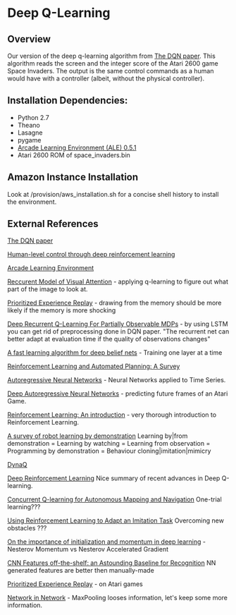 # Deep Q-Learning

## Overview

Our version of the deep q-learning algorithm from [The DQN
paper](https://www.cs.toronto.edu/~vmnih/docs/dqn.pdf). This algorithm reads
the screen and the integer score of the Atari 2600 game Space Invaders. The
output is the same control commands as a human would have with a controller
(albeit, without the physical controller).

## Installation Dependencies:
* Python 2.7
* Theano
* Lasagne
* pygame
* [Arcade Learning Environment (ALE) 0.5.1](arcadelearningenvironment.org)
* Atari 2600 ROM of space_invaders.bin

## Amazon Instance Installation

Look at /provision/aws_installation.sh for a concise shell history to install
the environment.

## External References

[The DQN paper](https://www.cs.toronto.edu/~vmnih/docs/dqn.pdf)

[Human-level control through deep reinforcement
learning](https://storage.googleapis.com/deepmind-data/assets/papers/DeepMindNature14236Paper.pdf)

[Arcade Learning Environment](arcadelearningenvironment.org)


[Reccurent Model of Visual Attention](http://papers.nips.cc/paper/5542-recurrent-models-of-visual-attention.pdf) - applying q-learning to figure out what part of the image to look at.

[Prioritized Experience Replay](http://arxiv.org/abs/1511.05952) - drawing from the memory should be more likely if the memory is more shocking

[Deep Recurrent Q-Learning For Partially Observable MDPs](http://arxiv.org/pdf/1507.06527.pdf) - by using LSTM you can get rid of preprocessing done in DQN paper.
"The recurrent net can better adapt at evaluation time if the quality of observations changes"

[A fast learning algorithm for deep belief nets](http://www.cs.toronto.edu/~hinton/absps/fastnc.pdf) - Training one layer at a time

[Reinforcement Learning and Automated Planning: A Survey](http://lpis.csd.auth.gr/publications/rlplan.pdf)

[Autoregressive Neural Networks](https://opus4.kobv.de/opus4-uni-passau/files/142/Dietz_Sebastian.pdf) - Neural Networks applied to Time Series.

[Deep Autoregressive Neural Networks](https://www.cs.toronto.edu/~amnih/papers/darn.pdf) - predicting future frames of an Atari Game.

[Reinforcement Learning: An introduction](https://webdocs.cs.ualberta.ca/~sutton/book/ebook/) - very thorough introduction to Reinforcement Learning.

[A survey of robot learning by demonstration](http://www.cs.cmu.edu/~mmv/papers/09ras-survey.pdf) Learning by|from demonstration = Learning by watching = Learning from observation = Programming by demonstration = Behaviour cloning|imitation|mimicry

[DynaQ](https://webdocs.cs.ualberta.ca/~sutton/book/ebook/node96.html)

[Deep Reinforcement Learning](http://www.iclr.cc/lib/exe/fetch.php?media=iclr2015:silver-iclr2015.pdf) Nice summary of recent advances in Deep Q-learning.

[Concurrent Q-learning for Autonomous Mapping and Navigation](http://citeseerx.ist.psu.edu/viewdoc/download?doi=10.1.1.155.616&rep=rep1&type=pdf) One-trial learning???

[Using Reinforcement Learning to Adapt an Imitation Task](http://lasa.epfl.ch/publications/uploadedFiles/IROS07.pdf) Overcoming new obstacles ???

[On the importance of initialization and momentum in deep learning](http://jmlr.org/proceedings/papers/v28/sutskever13.pdf) - Nesterov Momentum vs Nesterov Accelerated Gradient

[CNN Features off-the-shelf: an Astounding Baseline for Recognition](http://arxiv.org/pdf/1403.6382v3.pdf) NN generated features are better then manually-made

[Prioritized Experience Replay](http://arxiv.org/pdf/1511.05952v3.pdf) - on Atari games

[Network in Network](http://arxiv.org/pdf/1312.4400v3.pdf) - MaxPooling looses information, let's keep some more information.
